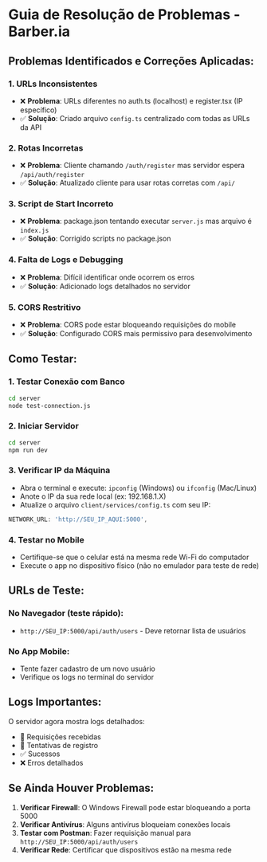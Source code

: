 # Guia de Resolução de Problemas - Barber.ia

## Problemas Identificados e Correções Aplicadas:

### 1. **URLs Inconsistentes**
- ❌ **Problema**: URLs diferentes no auth.ts (localhost) e register.tsx (IP específico)
- ✅ **Solução**: Criado arquivo `config.ts` centralizado com todas as URLs da API

### 2. **Rotas Incorretas**
- ❌ **Problema**: Cliente chamando `/auth/register` mas servidor espera `/api/auth/register`
- ✅ **Solução**: Atualizado cliente para usar rotas corretas com `/api/`

### 3. **Script de Start Incorreto**
- ❌ **Problema**: package.json tentando executar `server.js` mas arquivo é `index.js`
- ✅ **Solução**: Corrigido scripts no package.json

### 4. **Falta de Logs e Debugging**
- ❌ **Problema**: Difícil identificar onde ocorrem os erros
- ✅ **Solução**: Adicionado logs detalhados no servidor

### 5. **CORS Restritivo**
- ❌ **Problema**: CORS pode estar bloqueando requisições do mobile
- ✅ **Solução**: Configurado CORS mais permissivo para desenvolvimento

## Como Testar:

### 1. **Testar Conexão com Banco**
```bash
cd server
node test-connection.js
```

### 2. **Iniciar Servidor**
```bash
cd server
npm run dev
```

### 3. **Verificar IP da Máquina**
- Abra o terminal e execute: `ipconfig` (Windows) ou `ifconfig` (Mac/Linux)
- Anote o IP da sua rede local (ex: 192.168.1.X)
- Atualize o arquivo `client/services/config.ts` com seu IP:
```typescript
NETWORK_URL: 'http://SEU_IP_AQUI:5000',
```

### 4. **Testar no Mobile**
- Certifique-se que o celular está na mesma rede Wi-Fi do computador
- Execute o app no dispositivo físico (não no emulador para teste de rede)

## URLs de Teste:

### No Navegador (teste rápido):
- `http://SEU_IP:5000/api/auth/users` - Deve retornar lista de usuários

### No App Mobile:
- Tente fazer cadastro de um novo usuário
- Verifique os logs no terminal do servidor

## Logs Importantes:

O servidor agora mostra logs detalhados:
- 📡 Requisições recebidas
- 📝 Tentativas de registro
- ✅ Sucessos
- ❌ Erros detalhados

## Se Ainda Houver Problemas:

1. **Verificar Firewall**: O Windows Firewall pode estar bloqueando a porta 5000
2. **Verificar Antivírus**: Alguns antivírus bloqueiam conexões locais
3. **Testar com Postman**: Fazer requisição manual para `http://SEU_IP:5000/api/auth/users`
4. **Verificar Rede**: Certificar que dispositivos estão na mesma rede
